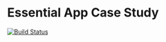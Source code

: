 # Essential App Case Study

[![Build Status](https://app.travis-ci.com/KonstantinErmolenko/EssentialFeed.svg?branch=main)](https://app.travis-ci.com/KonstantinErmolenko/EssentialFeed)